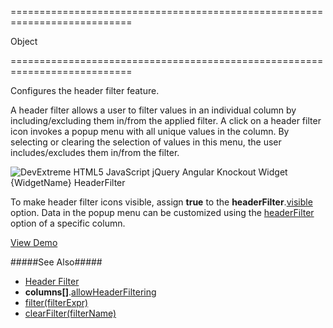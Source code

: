 ===========================================================================
<!--type-->Object<!--/type-->
===========================================================================

<!--shortDescription-->
Configures the header filter feature.
<!--/shortDescription-->

<!--fullDescription-->
A header filter allows a user to filter values in an individual column by including/excluding them in/from the applied filter. A click on a header filter icon invokes a popup menu with all unique values in the column. By selecting or clearing the selection of values in this menu, the user includes/excludes them in/from the filter.

![DevExtreme HTML5 JavaScript jQuery Angular Knockout Widget {WidgetName} HeaderFilter](/Content/images/doc/17_2/{WidgetName}/visual_elements/header_filter.png)

To make header filter icons visible, assign **true** to the **headerFilter**.[visible]({basewidgetpath}/Configuration/headerFilter/#visible) option. Data in the popup menu can be customized using the [headerFilter]({basewidgetpath}/Configuration/columns/headerFilter/) option of a specific column.

<a href="https://js.devexpress.com/Demos/WidgetsGallery/Demo/{WidgetName}/Filtering/jQuery/Light/" class="button orange small fix-width-155" style="margin-right: 20px;" target="_blank">View Demo</a>

#####See Also#####
- [Header Filter](/Documentation/Guide/Widgets/{WidgetName}/Filtering_and_Searching/#Header_Filter)
- **columns[]**.[allowHeaderFiltering]({basewidgetpath}/Configuration/columns/#allowHeaderFiltering)
- [filter(filterExpr)]({basewidgetpath}/Methods/#filterfilterExpr)
- [clearFilter(filterName)]({basewidgetpath}/Methods/#clearFilterfilterName)
<!--/fullDescription-->